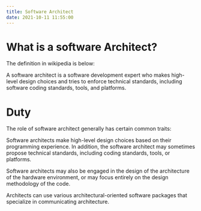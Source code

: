 ```yaml
---
title: Software Architect
date: 2021-10-11 11:55:00
---
```

# What is a software Architect?

The definition in wikipedia is below:

A software architect is a software development expert who makes high-level design choices and tries to enforce technical standards, including software coding standards, tools, and platforms.

# Duty

The role of software architect generally has certain common traits:

Software architects make high-level design choices based on their programming experience. In addition, the software architect may sometimes propose technical standards, including coding standards, tools, or platforms.

Software architects may also be engaged in the design of the architecture of the hardware environment, or may focus entirely on the design methodology of the code.

Architects can use various architectural-oriented software packages that specialize in communicating architecture.